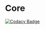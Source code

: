 # Core
[![Codacy Badge](https://api.codacy.com/project/badge/Grade/b81a70153990422f948e4207ec8491f3)](https://app.codacy.com/app/umutakkaya1996/Core?utm_source=github.com&utm_medium=referral&utm_content=Orbitali/Core&utm_campaign=Badge_Grade_Dashboard)